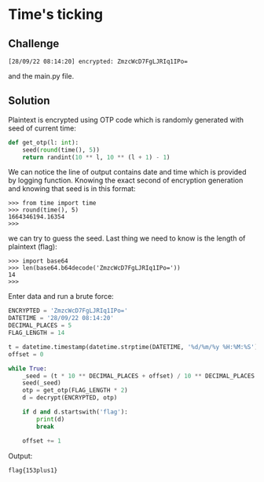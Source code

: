 # Time's ticking
## Challenge
```
[28/09/22 08:14:20] encrypted: ZmzcWcD7FgLJRIq1IPo=
```
and the main.py file.

## Solution
Plaintext is encrypted using OTP code which is randomly generated with seed of current time:
```py
def get_otp(l: int):
    seed(round(time(), 5))
    return randint(10 ** l, 10 ** (l + 1) - 1)
```
We can notice the line of output contains date and time which is provided by logging function. Knowing the exact second of encryption generation and knowing that seed is in this format:
```
>>> from time import time
>>> round(time(), 5)
1664346194.16354
>>>
```
we can try to guess the seed. Last thing we need to know is the length of plaintext (flag):
```
>>> import base64
>>> len(base64.b64decode('ZmzcWcD7FgLJRIq1IPo='))
14
>>>
```
Enter data and run a brute force:
```py
ENCRYPTED = 'ZmzcWcD7FgLJRIq1IPo='
DATETIME = '28/09/22 08:14:20'
DECIMAL_PLACES = 5
FLAG_LENGTH = 14

t = datetime.timestamp(datetime.strptime(DATETIME, '%d/%m/%y %H:%M:%S'))
offset = 0

while True:
    _seed = (t * 10 ** DECIMAL_PLACES + offset) / 10 ** DECIMAL_PLACES
    seed(_seed)
    otp = get_otp(FLAG_LENGTH * 2)
    d = decrypt(ENCRYPTED, otp)

    if d and d.startswith('flag'):
        print(d)
        break

    offset += 1
```
Output:
```
flag{153plus1}
```
